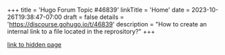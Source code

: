 +++
title = 'Hugo Forum Topic #46839'
linkTitle = 'Home'
date = 2023-10-26T19:38:47-07:00
draft = false
details = 'https://discourse.gohugo.io/t/46839'
description = "How to create an internal link to a file located in the reprository?"
+++

[link to hidden page](hidden)
